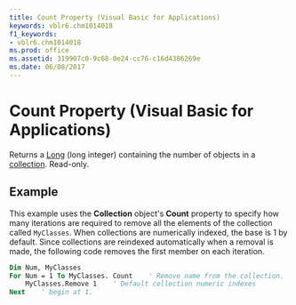 ```yaml
---
title: Count Property (Visual Basic for Applications)
keywords: vblr6.chm1014018
f1_keywords:
- vblr6.chm1014018
ms.prod: office
ms.assetid: 319907c0-9c68-0e24-cc76-c16d4386269e
ms.date: 06/08/2017
---
```



# Count Property (Visual Basic for Applications)



Returns a [Long](../../Glossary/vbe-glossary.md#long-data-type) (long integer) containing the number of objects in a [collection](../../Glossary/vbe-glossary.md#collection). Read-only.

## Example

This example uses the  **Collection** object's **Count** property to specify how many iterations are required to remove all the elements of the collection called `MyClasses`. When collections are numerically indexed, the base is 1 by default. Since collections are reindexed automatically when a removal is made, the following code removes the first member on each iteration.


```vb
Dim Num, MyClasses
For Num = 1 To MyClasses. Count    ' Remove name from the collection.
    MyClasses.Remove 1    ' Default collection numeric indexes
Next    ' begin at 1.
```


